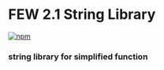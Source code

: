 # FEW 2.1 String Library

[![npm](https://img.shields.io/npm/v/string_function_module_lol)](https://img.shields.io/npm/v/string_function_module_lol)

### string library for simplified function